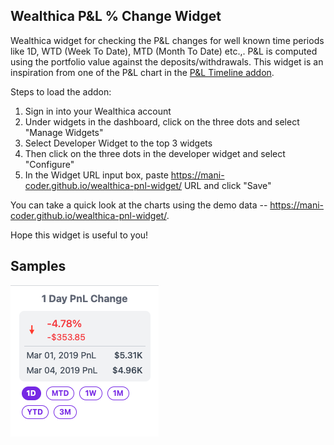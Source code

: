 ## Wealthica P&L % Change Widget

Wealthica widget for checking the P&L changes for well known time periods like 1D, WTD (Week To Date), MTD (Month To Date) etc.,. P&L is computed using the portfolio value against the deposits/withdrawals. This widget is an inspiration from one of the P&L chart in the [P&L Timeline addon](https://github.com/mani-coder/wealthica-portfolio-addon).

Steps to load the addon:

1. Sign in into your Wealthica account
2. Under widgets in the dashboard, click on the three dots and select "Manage Widgets"
3. Select Developer Widget to the top 3 widgets
4. Then click on the three dots in the developer widget and select "Configure"
5. In the Widget URL input box, paste https://mani-coder.github.io/wealthica-pnl-widget/ URL and click "Save"

You can take a quick look at the charts using the demo data -- https://mani-coder.github.io/wealthica-pnl-widget/.

Hope this widget is useful to you!

## Samples

![P&L Widget](https://raw.githubusercontent.com/mani-coder/wealthica-pnl-widget/main/samples/pnl-widget.png)

